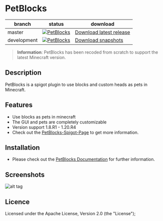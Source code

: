 # PetBlocks

| branch        | status        |  download |
| ------------- | ------------- |   ---------| 
| master        |[![PetBlocks](https://github.com/Shynixn/PetBlocks/actions/workflows/main.yml/badge.svg?branch=master)](https://github.com/Shynixn/PetBlocks/actions/workflows/main.yml)| [Download latest release](https://github.com/Shynixn/PetBlocks/releases)|
| development   | [![PetBlocks](https://github.com/Shynixn/PetBlocks/actions/workflows/main.yml/badge.svg?branch=development)](https://github.com/Shynixn/PetBlocks/actions/workflows/main.yml)  |  [Download snapshots](https://oss.sonatype.org/content/repositories/snapshots/com/github/shynixn/petblocks) |

> __Information__: PetBlocks has been recoded from scratch to support the latest Minecraft version.

## Description

PetBlocks is a spigot plugin to use blocks and custom heads as pets in Minecraft.

## Features

* Use blocks as pets in minecraft
* The GUI and pets are completely customizable
* Version support 1.8.R1 - 1.20.R4
* Check out the [PetBlocks-Spigot-Page](https://www.spigotmc.org/resources/12056/) to get more information.

## Installation

* Please check out the [PetBlocks Documentation](https://shynixn.github.io/PetBlocks/) for further information.

## Screenshots

![alt tag](http://www.mediafire.com/convkey/8853/81wf7uswm0xh9qgzg.jpg)

## Licence

Licensed under the Apache License, Version 2.0 (the "License");
